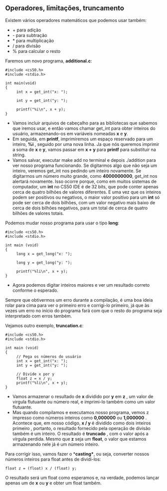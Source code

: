 ## **Operadores, limitações, truncamento**

Existem vários operadores matemáticos que podemos usar também:

-  \+ para adição
-  \- para subtração
-  \* para multiplicação
-  / para divisão
-  % para calcular o resto

Faremos um novo programa, **additional.c**:

```
#include <cs50.h>
#include <stdio.h>

int main(void) 
{
     int x = get_int("x: ");
 
     int y = get_int("y: ");

     printf("%i\n", x + y); 
}
```

- Vamos incluir arquivos de cabeçalho para as bibliotecas que sabemos que iremos usar, e então vamos chamar get_int para obter inteiros do usuário, armazenando-os em variáveis nomeadas **x** e **y**.
- Em seguida, em **printf**, imprimiremos um espaço reservado para um inteiro, **%i** , seguido por uma nova linha. Ja que nós queremos imprimir a soma de **x** e **y**, vamos passar em **x + y** para **printf** para substituir na string.
- Vamos salvar, executar make add no terminal e depois ./addition para ver nosso programa funcionando. Se digitarmos algo que não seja um inteiro, veremos get_int nos pedindo um inteiro novamente. Se digitarmos um número muito grande, como **4000000000**, get_int nos alertará novamente. Isso ocorre porque, como em muitos sistemas de computador, um **int** no CS50 IDE é de 32 bits, que pode conter apenas cerca de quatro bilhões de valores diferentes. E uma vez que os inteiros podem ser positivos ou negativos, o maior valor positivo para um **int** só pode ser cerca de dois bilhões, com um valor negativo mais baixo de cerca de dois bilhões negativos, para um total de cerca de quatro bilhões de valores totais.

Podemos mudar nosso programa para usar o tipo **long**:

```
#include <cs50.h>
#include <stdio.h>

int main (void) 
{
     long x = get_long("x: ");
 
     long y = get_long("y: ");

     printf("%li\n", x + y); 
}
```

- Agora podemos digitar inteiros maiores e ver um resultado correto conforme o esperado.

Sempre que obtivermos um erro durante a compilação, é uma boa ideia rolar para cima para ver o primeiro erro e corrigi-lo primeiro, já que às vezes um erro no início do programa fará com que o resto do programa seja interpretado com erros também.

Vejamos outro exemplo, **truncation.c**:

```
#include <cs50.h>
#include <stdio.h>

int main (void) 
{
     // Pega os números do usuário
     int x = get_int("x: ");
     int y = get_int("y: ");
     
     // Divide x por y
     float z = x / y;
     printf("%li\n", x + y); 
}
```

- Vamos armazenar o resultado de **x** dividido por **y** em **z** , um valor de virgula flutuante ou número real, e imprimi-lo também como um valor flutuante.
- Mas quando compilamos e executamos nosso programa, vemos z impresso como números inteiros como **0,000000** ou **1,000000** . Acontece que, em nosso código, **x / y** é dividido como dois inteiros primeiro , portanto, o resultado fornecido pela operação de divisão também é um inteiro. O resultado é **truncado** , com o valor após a vírgula perdida. Mesmo que **z** seja um **float**, o valor que estamos armazenando nele já é um número inteiro.

Para corrigir isso, vamos fazer o ***casting\***, ou seja, converter nossos números inteiros para float antes de dividi-los:

```
float z = (float) x / (float) y;
```

O resultado será um float como esperamos e, na verdade, podemos lançar apenas um de **x** ou **y** e obter um float também.

 
